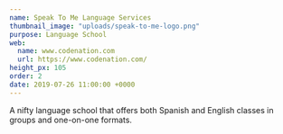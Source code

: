 ```yaml
---
name: Speak To Me Language Services
thumbnail_image: "uploads/speak-to-me-logo.png"
purpose: Language School
web:
  name: www.codenation.com
  url: https://www.codenation.com/
height_px: 105
order: 2
date: 2019-07-26 11:00:00 +0000
---
```

A nifty language school that offers both Spanish and English classes in groups and one-on-one formats.